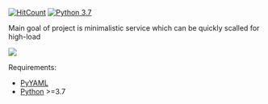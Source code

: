 [![HitCount](http://hits.dwyl.io/anviar/proxy.svg)](http://hits.dwyl.io/anviar/proxy)
[![Python 3.7](https://img.shields.io/badge/python-3.7-blue.svg)](https://www.python.org/downloads/)

Main goal of project is minimalistic service which can be quickly scalled for high-load

<img src="https://docs.google.com/drawings/d/e/2PACX-1vRJkDWJo6ppmTOy-FfuYw7dfScQ_1HWgNVmSWX0_DyDiVTz_xcspcm3r6j4Ih3EIvJbdOli6CSB0JJe/pub?w=890&amp;h=351">

Requirements:
  - [PyYAML](https://github.com/yaml/pyyaml/)
  - [Python](https://www.python.org/) >=3.7
